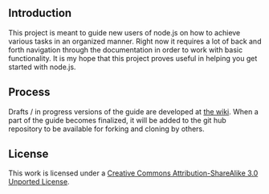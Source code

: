 ## Introduction

This project is meant to guide new users of node.js on how to achieve various tasks in an organized manner. Right now it requires a lot of back and forth navigation through the documentation in order to work with basic functionality. It is my hope that this project proves useful in helping you get started with node.js.

## Process

Drafts / in progress versions of the guide are developed at [the wiki](https://github.com/onteria/NodeJS-Guide/wiki). When a part of the guide becomes finalized, it will be added to the git hub repository to be available for forking and cloning by others. 

## License

This work is licensed under a [Creative Commons Attribution-ShareAlike 3.0 Unported License](http://creativecommons.org/licenses/by-sa/3.0/).